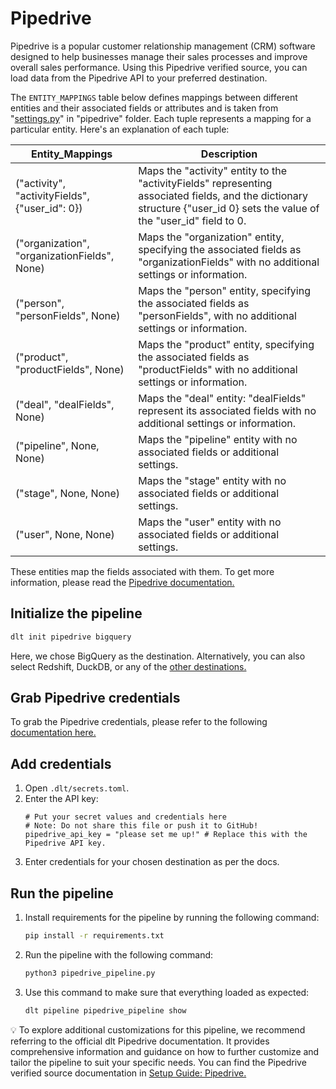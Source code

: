 # Pipedrive

Pipedrive is a popular customer relationship management (CRM) software designed to help businesses manage their sales processes and improve overall sales performance. Using this Pipedrive verified source, you can load data from the Pipedrive API to your preferred destination.

The `ENTITY_MAPPINGS` table below defines mappings between different entities and their associated fields or attributes and is taken from "[settings.py](./settings.py)" in "pipedrive" folder. Each tuple represents a mapping for a particular entity. Here's an explanation of each tuple:

| Entity_Mappings | Description |
| --- | --- |
| ("activity", "activityFields", {"user_id": 0}) | Maps the "activity" entity to the "activityFields" representing associated fields, and the dictionary structure {"user_id 0} sets the value of the "user_id" field to 0. |
| ("organization", "organizationFields", None) | Maps the "organization" entity, specifying the associated fields as "organizationFields" with no additional settings or information. |
| ("person", "personFields", None) | Maps the "person" entity, specifying the associated fields as "personFields", with no additional settings or information. |
| ("product", "productFields", None) | Maps the "product" entity, specifying the associated fields as "productFields" with no additional settings or information. |
| ("deal", "dealFields", None) | Maps the "deal" entity: "dealFields" represent its associated fields with no additional settings or information. |
| ("pipeline", None, None) | Maps the "pipeline" entity with no associated fields or additional settings. |
| ("stage", None, None) | Maps the "stage" entity with no associated fields or additional settings. |
| ("user", None, None) | Maps the "user" entity with no associated fields or additional settings. |

These entities map the fields associated with them. To get more information, please read the [Pipedrive documentation.](https://developers.pipedrive.com/docs/api/v1)

## Initialize the pipeline
```bash
dlt init pipedrive bigquery
```
Here, we chose BigQuery as the destination. Alternatively, you can also select Redshift, DuckDB, or any of the [other destinations.](https://dlthub.com/docs/dlt-ecosystem/destinations)

## Grab Pipedrive credentials

To grab the Pipedrive credentials, please refer to the following [documentation here.](https://dlthub.com/docs/dlt-ecosystem/verified-sources/pipedrive)

## Add credentials

1. Open `.dlt/secrets.toml`.
2. Enter the API key:
    ```
    # Put your secret values and credentials here
    # Note: Do not share this file or push it to GitHub!
    pipedrive_api_key = "please set me up!" # Replace this with the Pipedrive API key.
    ```
3. Enter credentials for your chosen destination as per the docs.

## Run the pipeline

1. Install requirements for the pipeline by running the following command:
    ```bash
    pip install -r requirements.txt
    ```
    
2. Run the pipeline with the following command:
    ```bash
    python3 pipedrive_pipeline.py
    ```
    
3. Use this command to make sure that everything loaded as expected:
    ```bash
    dlt pipeline pipedrive_pipeline show
    ```
   
💡 To explore additional customizations for this pipeline, we recommend referring to the official dlt Pipedrive documentation. It provides comprehensive information and guidance on how to further customize and tailor the pipeline to suit your specific needs. You can find the Pipedrive verified source documentation in [Setup Guide: Pipedrive.](https://dlthub.com/docs/dlt-ecosystem/verified-sources/pipedrive)

